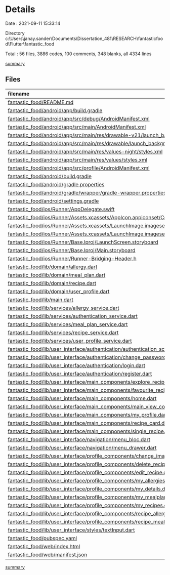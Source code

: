 # Details

Date : 2021-09-11 15:33:14

Directory c:\Users\janay.sander\Documents\Dissertation_481\RESEARCH\fantasticfood\Flutter\fantastic_food

Total : 56 files,  3886 codes, 100 comments, 348 blanks, all 4334 lines

[summary](results.md)

## Files
| filename | language | code | comment | blank | total |
| :--- | :--- | ---: | ---: | ---: | ---: |
| [fantastic_food/README.md](/fantastic_food/README.md) | Markdown | 10 | 0 | 7 | 17 |
| [fantastic_food/android/app/build.gradle](/fantastic_food/android/app/build.gradle) | Groovy | 46 | 3 | 11 | 60 |
| [fantastic_food/android/app/src/debug/AndroidManifest.xml](/fantastic_food/android/app/src/debug/AndroidManifest.xml) | XML | 4 | 3 | 1 | 8 |
| [fantastic_food/android/app/src/main/AndroidManifest.xml](/fantastic_food/android/app/src/main/AndroidManifest.xml) | XML | 33 | 11 | 1 | 45 |
| [fantastic_food/android/app/src/main/res/drawable-v21/launch_background.xml](/fantastic_food/android/app/src/main/res/drawable-v21/launch_background.xml) | XML | 4 | 7 | 2 | 13 |
| [fantastic_food/android/app/src/main/res/drawable/launch_background.xml](/fantastic_food/android/app/src/main/res/drawable/launch_background.xml) | XML | 4 | 7 | 2 | 13 |
| [fantastic_food/android/app/src/main/res/values-night/styles.xml](/fantastic_food/android/app/src/main/res/values-night/styles.xml) | XML | 9 | 9 | 1 | 19 |
| [fantastic_food/android/app/src/main/res/values/styles.xml](/fantastic_food/android/app/src/main/res/values/styles.xml) | XML | 9 | 9 | 1 | 19 |
| [fantastic_food/android/app/src/profile/AndroidManifest.xml](/fantastic_food/android/app/src/profile/AndroidManifest.xml) | XML | 4 | 3 | 1 | 8 |
| [fantastic_food/android/build.gradle](/fantastic_food/android/build.gradle) | Groovy | 27 | 0 | 5 | 32 |
| [fantastic_food/android/gradle.properties](/fantastic_food/android/gradle.properties) | Properties | 3 | 0 | 1 | 4 |
| [fantastic_food/android/gradle/wrapper/gradle-wrapper.properties](/fantastic_food/android/gradle/wrapper/gradle-wrapper.properties) | Properties | 5 | 1 | 1 | 7 |
| [fantastic_food/android/settings.gradle](/fantastic_food/android/settings.gradle) | Groovy | 8 | 0 | 4 | 12 |
| [fantastic_food/ios/Runner/AppDelegate.swift](/fantastic_food/ios/Runner/AppDelegate.swift) | Swift | 12 | 0 | 2 | 14 |
| [fantastic_food/ios/Runner/Assets.xcassets/AppIcon.appiconset/Contents.json](/fantastic_food/ios/Runner/Assets.xcassets/AppIcon.appiconset/Contents.json) | JSON | 122 | 0 | 1 | 123 |
| [fantastic_food/ios/Runner/Assets.xcassets/LaunchImage.imageset/Contents.json](/fantastic_food/ios/Runner/Assets.xcassets/LaunchImage.imageset/Contents.json) | JSON | 23 | 0 | 1 | 24 |
| [fantastic_food/ios/Runner/Assets.xcassets/LaunchImage.imageset/README.md](/fantastic_food/ios/Runner/Assets.xcassets/LaunchImage.imageset/README.md) | Markdown | 3 | 0 | 2 | 5 |
| [fantastic_food/ios/Runner/Base.lproj/LaunchScreen.storyboard](/fantastic_food/ios/Runner/Base.lproj/LaunchScreen.storyboard) | XML | 36 | 1 | 1 | 38 |
| [fantastic_food/ios/Runner/Base.lproj/Main.storyboard](/fantastic_food/ios/Runner/Base.lproj/Main.storyboard) | XML | 25 | 1 | 1 | 27 |
| [fantastic_food/ios/Runner/Runner-Bridging-Header.h](/fantastic_food/ios/Runner/Runner-Bridging-Header.h) | C++ | 1 | 0 | 1 | 2 |
| [fantastic_food/lib/domain/allergy.dart](/fantastic_food/lib/domain/allergy.dart) | Dart | 22 | 0 | 6 | 28 |
| [fantastic_food/lib/domain/meal_plan.dart](/fantastic_food/lib/domain/meal_plan.dart) | Dart | 22 | 0 | 6 | 28 |
| [fantastic_food/lib/domain/recipe.dart](/fantastic_food/lib/domain/recipe.dart) | Dart | 38 | 0 | 7 | 45 |
| [fantastic_food/lib/domain/user_profile.dart](/fantastic_food/lib/domain/user_profile.dart) | Dart | 54 | 0 | 9 | 63 |
| [fantastic_food/lib/main.dart](/fantastic_food/lib/main.dart) | Dart | 24 | 0 | 3 | 27 |
| [fantastic_food/lib/services/allergy_service.dart](/fantastic_food/lib/services/allergy_service.dart) | Dart | 22 | 0 | 4 | 26 |
| [fantastic_food/lib/services/authentication_service.dart](/fantastic_food/lib/services/authentication_service.dart) | Dart | 47 | 0 | 11 | 58 |
| [fantastic_food/lib/services/meal_plan_service.dart](/fantastic_food/lib/services/meal_plan_service.dart) | Dart | 23 | 0 | 4 | 27 |
| [fantastic_food/lib/services/recipe_service.dart](/fantastic_food/lib/services/recipe_service.dart) | Dart | 106 | 0 | 17 | 123 |
| [fantastic_food/lib/services/user_profile_service.dart](/fantastic_food/lib/services/user_profile_service.dart) | Dart | 51 | 0 | 7 | 58 |
| [fantastic_food/lib/user_interface/authentication/authentication_screen.dart](/fantastic_food/lib/user_interface/authentication/authentication_screen.dart) | Dart | 51 | 0 | 4 | 55 |
| [fantastic_food/lib/user_interface/authentication/change_password_dialog.dart](/fantastic_food/lib/user_interface/authentication/change_password_dialog.dart) | Dart | 46 | 0 | 4 | 50 |
| [fantastic_food/lib/user_interface/authentication/login.dart](/fantastic_food/lib/user_interface/authentication/login.dart) | Dart | 198 | 0 | 9 | 207 |
| [fantastic_food/lib/user_interface/authentication/register.dart](/fantastic_food/lib/user_interface/authentication/register.dart) | Dart | 228 | 0 | 7 | 235 |
| [fantastic_food/lib/user_interface/main_components/explore_recipes.dart](/fantastic_food/lib/user_interface/main_components/explore_recipes.dart) | Dart | 198 | 1 | 8 | 207 |
| [fantastic_food/lib/user_interface/main_components/favourite_recipes.dart](/fantastic_food/lib/user_interface/main_components/favourite_recipes.dart) | Dart | 118 | 0 | 6 | 124 |
| [fantastic_food/lib/user_interface/main_components/home.dart](/fantastic_food/lib/user_interface/main_components/home.dart) | Dart | 178 | 0 | 11 | 189 |
| [fantastic_food/lib/user_interface/main_components/main_view_container.dart](/fantastic_food/lib/user_interface/main_components/main_view_container.dart) | Dart | 56 | 0 | 5 | 61 |
| [fantastic_food/lib/user_interface/main_components/my_profile.dart](/fantastic_food/lib/user_interface/main_components/my_profile.dart) | Dart | 75 | 0 | 4 | 79 |
| [fantastic_food/lib/user_interface/main_components/recipe_card.dart](/fantastic_food/lib/user_interface/main_components/recipe_card.dart) | Dart | 97 | 0 | 6 | 103 |
| [fantastic_food/lib/user_interface/main_components/single_recipe.dart](/fantastic_food/lib/user_interface/main_components/single_recipe.dart) | Dart | 231 | 0 | 8 | 239 |
| [fantastic_food/lib/user_interface/navigation/menu_bloc.dart](/fantastic_food/lib/user_interface/navigation/menu_bloc.dart) | Dart | 31 | 0 | 5 | 36 |
| [fantastic_food/lib/user_interface/navigation/menu_drawer.dart](/fantastic_food/lib/user_interface/navigation/menu_drawer.dart) | Dart | 141 | 1 | 5 | 147 |
| [fantastic_food/lib/user_interface/profile_components/change_image_dialog.dart](/fantastic_food/lib/user_interface/profile_components/change_image_dialog.dart) | Dart | 48 | 0 | 7 | 55 |
| [fantastic_food/lib/user_interface/profile_components/delete_recipe_dialog.dart](/fantastic_food/lib/user_interface/profile_components/delete_recipe_dialog.dart) | Dart | 40 | 0 | 6 | 46 |
| [fantastic_food/lib/user_interface/profile_components/edit_recipe.dart](/fantastic_food/lib/user_interface/profile_components/edit_recipe.dart) | Dart | 392 | 0 | 40 | 432 |
| [fantastic_food/lib/user_interface/profile_components/my_allergies.dart](/fantastic_food/lib/user_interface/profile_components/my_allergies.dart) | Dart | 140 | 0 | 14 | 154 |
| [fantastic_food/lib/user_interface/profile_components/my_details.dart](/fantastic_food/lib/user_interface/profile_components/my_details.dart) | Dart | 186 | 0 | 12 | 198 |
| [fantastic_food/lib/user_interface/profile_components/my_mealplans.dart](/fantastic_food/lib/user_interface/profile_components/my_mealplans.dart) | Dart | 140 | 0 | 11 | 151 |
| [fantastic_food/lib/user_interface/profile_components/my_recipes.dart](/fantastic_food/lib/user_interface/profile_components/my_recipes.dart) | Dart | 219 | 0 | 9 | 228 |
| [fantastic_food/lib/user_interface/profile_components/recipe_allergy.dart](/fantastic_food/lib/user_interface/profile_components/recipe_allergy.dart) | Dart | 62 | 0 | 7 | 69 |
| [fantastic_food/lib/user_interface/profile_components/recipe_mealplan.dart](/fantastic_food/lib/user_interface/profile_components/recipe_mealplan.dart) | Dart | 61 | 0 | 8 | 69 |
| [fantastic_food/lib/user_interface/styles/textInput.dart](/fantastic_food/lib/user_interface/styles/textInput.dart) | Dart | 70 | 0 | 10 | 80 |
| [fantastic_food/pubspec.yaml](/fantastic_food/pubspec.yaml) | YAML | 34 | 28 | 15 | 77 |
| [fantastic_food/web/index.html](/fantastic_food/web/index.html) | HTML | 26 | 15 | 5 | 46 |
| [fantastic_food/web/manifest.json](/fantastic_food/web/manifest.json) | JSON | 23 | 0 | 1 | 24 |

[summary](results.md)
